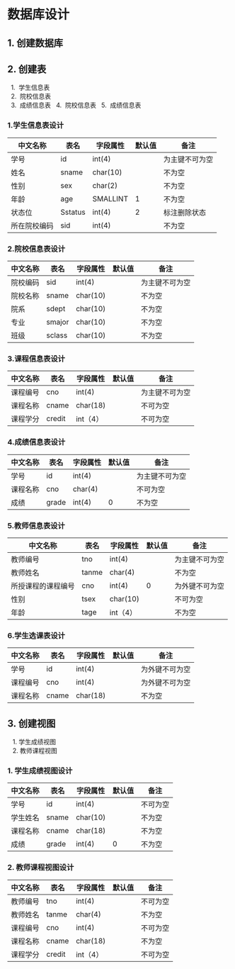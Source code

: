 # 数据库设计

## 1. 创建数据库  
## 2. 创建表  
   1.  学生信息表  
   2.  院校信息表  
   3.  成绩信息表
     4.  院校信息表
   5.  成绩信息表
  
### 1.学生信息表设计
| 中文名称 | 表名 | 字段属性 | 默认值 | 备注 |
|---------|-----|---------|-------|-----|
| 学号 | id | int(4) | | 为主键不可为空 |
| 姓名 | sname | char(10) | | 不为空 |
| 性别 | sex | char(2) |   | 不为空 |
| 年龄 | age | SMALLINT | 1 | 不为空 |
| 状态位 | Sstatus | int(4) | 2 |标注删除状态|
| 所在院校编码 | sid | int(4) | | 不为空 |

### 2.院校信息表设计
| 中文名称 | 表名 | 字段属性 | 默认值 | 备注 |
|---------|-----|---------|-------|------|
| 院校编码 | sid | int(4) |  | 为主键不可为空 |
| 院校名称 |sname |char(10) | | 不为空 |
| 院系 | sdept | char(10) | |不为空 |
| 专业 | smajor | char(10) | | 不为空 |
| 班级 | sclass | char(10) | | 不为空 |

### 3.课程信息表设计
| 中文名称 | 表名 | 字段属性 | 默认值 | 备注 |
|---------|-----|---------|-------|------|
| 课程编号 | cno | int(4) |  | 为主键不可为空 |
| 课程名称 | cname | char(18) |  | 不可为空 |
| 课程学分 | credit | int（4） |  | 不可为空 |

### 4.成绩信息表设计
| 中文名称 | 表名 | 字段属性 | 默认值 | 备注 |
|---------|-----|---------|-------|------|
| 学号 | id | int(4) | | 为主键不可为空 |
| 课程名称 | cno | char(4) | | 不可为空 |
| 成绩 | grade | int(4) | 0 | 不为空 |                   


### 5.教师信息表设计
| 中文名称 | 表名 | 字段属性 | 默认值 | 备注 |
|---------|-----|---------|-------|------|
| 教师编号 | tno | int(4) | | 为主键不可为空 |
| 教师姓名 | tanme | char(4) | | 不为空 |
| 所授课程的课程编号 | cno | int(4) | 0 | 为外键不可为空 |
| 性别 | tsex | char(10) |  | 不可为空 |
| 年龄 | tage | int（4） | | 不为空 |

### 6.学生选课表设计
| 中文名称 | 表名 | 字段属性 | 默认值 | 备注 |
|---------|-----|---------|-------|-----|
| 学号 | id | int(4) | | 为外键不可为空 |
| 课程编号 | cno | int(4) |  | 为外键不可为空 |
| 课程名称 | cname | char(18) | | 不为空 |

## 3. 创建视图
   1. 学生成绩视图   
   2. 教师课程视图
### 1. 学生成绩视图设计
| 中文名称 | 表名 | 字段属性 | 默认值 | 备注 |
|---------|-----|---------|-------|-----|
| 学号 | id | int(4) | | 不可为空 |
| 学生姓名 | sname | char(10) | | 不为空 |
| 课程名称 | cname | char(18) | | 不为空 |
| 成绩 | grade | int(4) | 0 | 不为空 |

### 2. 教师课程视图设计
| 中文名称 | 表名 | 字段属性 | 默认值 | 备注 |
|---------|-----|---------|-------|-----|
| 教师编号 | tno | int(4) | | 不可为空 |
| 教师姓名 | tanme | char(4) | | 不为空 |
| 课程编号 | cno | int(4) |  | 不可为空 |
| 课程名称 | cname | char(18) | | 不为空 |
| 课程学分 | credit | int（4） |  | 不可为空 |












